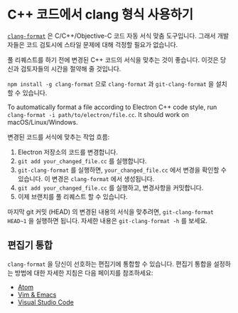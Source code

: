 # C++ 코드에서 clang 형식 사용하기

[`clang-format`](http://clang.llvm.org/docs/ClangFormat.html) 은 C/C++/Objective-C 코드 자동 서식 맞춤 도구입니다. 그래서 개발자들은 코드 검토시에 스타일 문제에 대해 걱정할 필요가 없습니다.

풀 리퀘스트를 하기 전에 변경된 C++ 코드의 서식을 맞추는 것이 좋습니다. 이것은 당신과 검토자들의 시간을 절약해 줄 것입니다.

`npm install -g clang-format` 으로 `clang-format` 과 `git-clang-format` 을 설치할 수 있습니다.

To automatically format a file according to Electron C++ code style, run `clang-format -i path/to/electron/file.cc`. It should work on macOS/Linux/Windows.

변경된 코드를 서식에 맞추는 작업 흐름:

1. Electron 저장소의 코드를 변경합니다.
2. `git add your_changed_file.cc` 를 실행합니다.
3. `git-clang-format` 를 실행하면, `your_changed_file.cc` 에서 변경을 확인할 수 있습니다. 이 변경은 `clang-format` 에서 생성됩니다.
4. `git add your_changed_file.cc` 를 실행하고, 변경사항을 커밋합니다.
5. 이제 브랜치를 풀 리퀘스트 할 수 있습니다.

마지막 git 커밋 (HEAD) 의 변경된 내용의 서식을 맞추려면, `git-clang-format HEAD~1` 을 실행하면 됩니다. 자세한 내용은 `git-clang-format -h` 를 보세요.

## 편집기 통합

`clang-format` 을 당신이 선호하는 편집기에 통합할 수 있습니다. 편집기 통합을 설정하는 방법에 대한 자세한 지침은 다음 페이지를 참조하세요:

- [Atom](https://atom.io/packages/clang-format)
- [Vim & Emacs](http://clang.llvm.org/docs/ClangFormat.html#vim-integration)
- [Visual Studio Code](https://marketplace.visualstudio.com/items?itemName=xaver.clang-format)